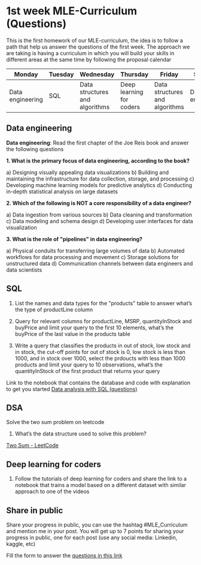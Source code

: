 # 1st week MLE-Curriculum (Questions)

This is the first homework of our MLE-curriculum, the idea is to follow a path that help us answer the questions of the first week. The approach we are taking is having a curriculum in which you will build your skills in different areas at the same time by following the proposal calendar

| Monday | Tuesday | Wednesday | Thursday | Friday | Saturday |
| --- | --- | --- | --- | --- | --- |
| Data engineering | SQL | Data structures and algorithms | Deep learning for coders | Data structures and algorithms | Data engineering |

## Data engineering

**Data engineering**: Read the first chapter of the Joe Reis book and answer the following questions

**1. What is the primary focus of data engineering, according to the book?**

a) Designing visually appealing data visualizations
b) Building and maintaining the infrastructure for data collection, storage, and processing
c) Developing machine learning models for predictive analytics
d) Conducting in-depth statistical analysis on large datasets

**2. Which of the following is NOT a core responsibility of a data engineer?**

a) Data ingestion from various sources
b) Data cleaning and transformation
c) Data modeling and schema design
d) Developing user interfaces for data visualization

**3. What is the role of "pipelines" in data engineering?**

a) Physical conduits for transferring large volumes of data
b) Automated workflows for data processing and movement
c) Storage solutions for unstructured data
d) Communication channels between data engineers and data scientists

## SQL

1. List the names and data types for the "products" table to answer what’s the type of productLine column

1. Query for relevant columns for productLine, MSRP, quantityInStock and buyPrice and limit your query to the first 10 elements, what’s the buyPrice of the last value in the products table

1. Write a query that classifies the products in out of stock, low stock and in stock, the cut-off points for out of stock is 0, low stock is less than 1000, and in stock over 1000, select the prdoucts with less than 1000 products and limit your query to 10 observations, what’s the quantityInStock of the first product that returns your query

Link to the notebook that contains the database and code with explanation to get you started
[Data analysis with SQL (questions)](https://www.kaggle.com/code/pastorsoto/data-analysis-with-sql-questions?scriptVersionId=191986285)

## DSA

Solve the two sum problem on leetcode

1. What’s the data structure used to solve this problem?

[Two Sum - LeetCode](https://leetcode.com/problems/two-sum/description/)

## Deep learning for coders

1. Follow the tutorials of deep learning for coders and share the link to a notebook that trains a model based on a different dataset with similar approach to one of the videos

## Share in public

Share your progress in public, you can use the hashtag #MLE_Curriculum and mention me in your post. You will get up to 7 points for sharing your progress in public, one for each post (use any social media: Linkedin, kaggle, etc)

Fill the form to answer the [questions in this link](https://docs.google.com/forms/d/e/1FAIpQLSfKfndT0S1OvlUb03JjiAldQcGhxrbn-3tlODt4sXfHY6XsmQ/viewform)
